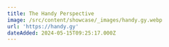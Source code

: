```yaml
---
title: The Handy Perspective
image: /src/content/showcase/_images/handy.gy.webp
url: 'https://handy.gy'
dateAdded: 2024-05-15T09:25:17.000Z
---
```


